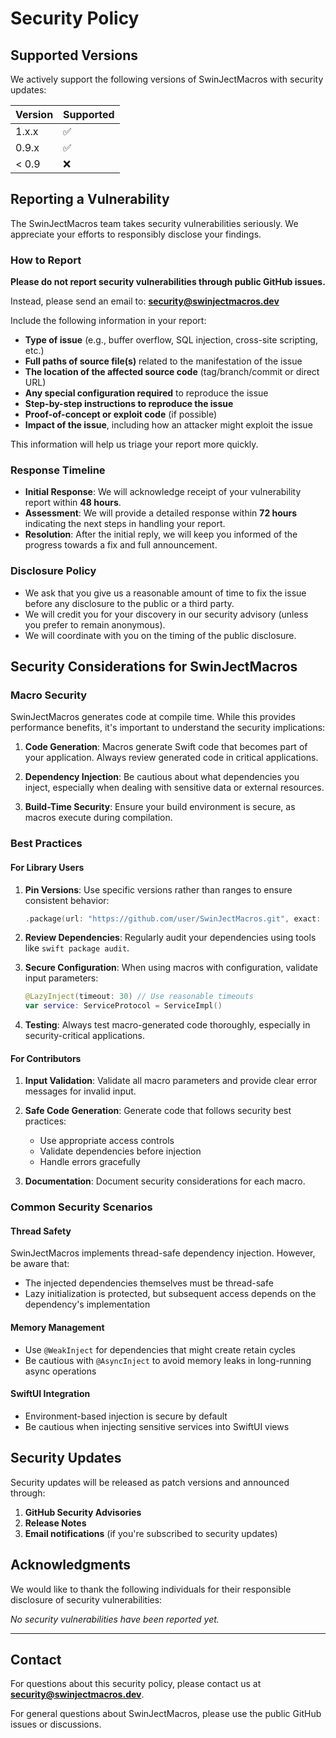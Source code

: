 # Security Policy

## Supported Versions

We actively support the following versions of SwinJectMacros with security updates:

| Version | Supported          |
| ------- | ------------------ |
| 1.x.x   | :white_check_mark: |
| 0.9.x   | :white_check_mark: |
| < 0.9   | :x:                |

## Reporting a Vulnerability

The SwinJectMacros team takes security vulnerabilities seriously. We appreciate your efforts to responsibly disclose your findings.

### How to Report

**Please do not report security vulnerabilities through public GitHub issues.**

Instead, please send an email to: **security@swinjectmacros.dev**

Include the following information in your report:

- **Type of issue** (e.g., buffer overflow, SQL injection, cross-site scripting, etc.)
- **Full paths of source file(s)** related to the manifestation of the issue
- **The location of the affected source code** (tag/branch/commit or direct URL)
- **Any special configuration required** to reproduce the issue
- **Step-by-step instructions to reproduce the issue**
- **Proof-of-concept or exploit code** (if possible)
- **Impact of the issue**, including how an attacker might exploit the issue

This information will help us triage your report more quickly.

### Response Timeline

- **Initial Response**: We will acknowledge receipt of your vulnerability report within **48 hours**.
- **Assessment**: We will provide a detailed response within **72 hours** indicating the next steps in handling your report.
- **Resolution**: After the initial reply, we will keep you informed of the progress towards a fix and full announcement.

### Disclosure Policy

- We ask that you give us a reasonable amount of time to fix the issue before any disclosure to the public or a third party.
- We will credit you for your discovery in our security advisory (unless you prefer to remain anonymous).
- We will coordinate with you on the timing of the public disclosure.

## Security Considerations for SwinJectMacros

### Macro Security

SwinJectMacros generates code at compile time. While this provides performance benefits, it's important to understand the security implications:

1. **Code Generation**: Macros generate Swift code that becomes part of your application. Always review generated code in critical applications.

2. **Dependency Injection**: Be cautious about what dependencies you inject, especially when dealing with sensitive data or external resources.

3. **Build-Time Security**: Ensure your build environment is secure, as macros execute during compilation.

### Best Practices

#### For Library Users

1. **Pin Versions**: Use specific versions rather than ranges to ensure consistent behavior:
   ```swift
   .package(url: "https://github.com/user/SwinJectMacros.git", exact: "1.0.0")
   ```

2. **Review Dependencies**: Regularly audit your dependencies using tools like `swift package audit`.

3. **Secure Configuration**: When using macros with configuration, validate input parameters:
   ```swift
   @LazyInject(timeout: 30) // Use reasonable timeouts
   var service: ServiceProtocol = ServiceImpl()
   ```

4. **Testing**: Always test macro-generated code thoroughly, especially in security-critical applications.

#### For Contributors

1. **Input Validation**: Validate all macro parameters and provide clear error messages for invalid input.

2. **Safe Code Generation**: Generate code that follows security best practices:
   - Use appropriate access controls
   - Validate dependencies before injection
   - Handle errors gracefully

3. **Documentation**: Document security considerations for each macro.

### Common Security Scenarios

#### Thread Safety
SwinJectMacros implements thread-safe dependency injection. However, be aware that:
- The injected dependencies themselves must be thread-safe
- Lazy initialization is protected, but subsequent access depends on the dependency's implementation

#### Memory Management
- Use `@WeakInject` for dependencies that might create retain cycles
- Be cautious with `@AsyncInject` to avoid memory leaks in long-running async operations

#### SwiftUI Integration
- Environment-based injection is secure by default
- Be cautious when injecting sensitive services into SwiftUI views

## Security Updates

Security updates will be released as patch versions and announced through:

1. **GitHub Security Advisories**
2. **Release Notes**
3. **Email notifications** (if you're subscribed to security updates)

## Acknowledgments

We would like to thank the following individuals for their responsible disclosure of security vulnerabilities:

<!-- This section will be updated as we receive and address security reports -->

*No security vulnerabilities have been reported yet.*

---

## Contact

For questions about this security policy, please contact us at **security@swinjectmacros.dev**.

For general questions about SwinJectMacros, please use the public GitHub issues or discussions.